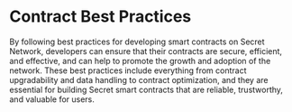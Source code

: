 # Contract Best Practices

By following best practices for developing smart contracts on Secret Network, developers can ensure that their contracts are secure, efficient, and effective, and can help to promote the growth and adoption of the network. These best practices include everything from contract upgradability and data handling to contract optimization, and they are essential for building Secret smart contracts that are reliable, trustworthy, and valuable for users.
